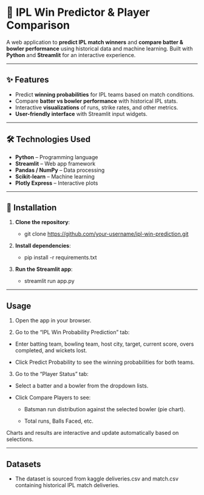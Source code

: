 # 🏏 IPL Win Predictor & Player Comparison

A web application to **predict IPL match winners** and **compare batter & bowler performance** using historical data and machine learning. Built with **Python** and **Streamlit** for an interactive experience.

---

## ✨ Features

- Predict **winning probabilities** for IPL teams based on match conditions.  
- Compare **batter vs bowler performance** with historical IPL stats.  
- Interactive **visualizations** of runs, strike rates, and other metrics.  
- **User-friendly interface** with Streamlit input widgets.  

---

## 🛠 Technologies Used

- **Python** – Programming language  
- **Streamlit** – Web app framework  
- **Pandas / NumPy** – Data processing  
- **Scikit-learn** – Machine learning  
- **Plotly Express** – Interactive plots  

---

## 🚀 Installation

1. **Clone the repository**:

     - git clone https://github.com/your-username/ipl-win-prediction.git

2. **Install dependencies**:

     - pip install -r requirements.txt


3. **Run the Streamlit app**:

    - streamlit run app.py

---

## **Usage**

1. Open the app in your browser.

2. Go to the “IPL Win Probability Prediction” tab:

 - Enter batting team, bowling team, host city, target, current score, overs completed, and wickets lost.

 - Click Predict Probability to see the winning probabilities for both teams.

3. Go to the “Player Status” tab:

 - Select a batter and a bowler from the dropdown lists.

 - Click Compare Players to see:

    - Batsman run distribution against the selected bowler (pie chart).

    - Total runs, Balls Faced, etc.

Charts and results are interactive and update automatically based on selections.

---


## **Datasets**

 - The dataset is sourced from kaggle deliveries.csv and match.csv containing historical IPL match deliveries.





